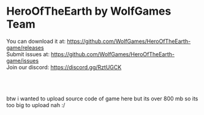 # HeroOfTheEarth by WolfGames Team
You can download it at: https://github.com/WolfGames/HeroOfTheEarth-game/releases
<br>
Submit issues at: https://github.com/WolfGames/HeroOfTheEarth-game/issues
<br>
Join our discord: https://discord.gg/RztUGCK
<br>
<br>
<br>
<br>

btw i wanted to upload source code of game here but its over 800 mb so its too big to upload nah :/
